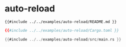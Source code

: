 # auto-reload

```
{{#include ../../examples/auto-reload/README.md }}
```

```toml
{{#include ../../examples/auto-reload/Cargo.toml }}
```


```rust
{{#include ../../examples/auto-reload/src/main.rs }}
```


